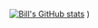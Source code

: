 [![Bill's GitHub stats](https://github-readme-stats.vercel.app/api?username=billchenxi)](https://billchenxi.github.io)
)
